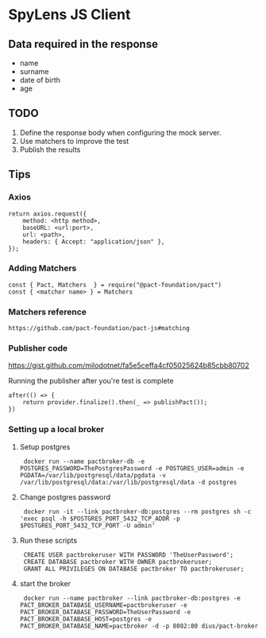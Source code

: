 # SpyLens JS Client

## Data required in the response

- name
- surname
- date of birth
- age

## TODO

1. Define the response body when configuring the mock server.
2. Use matchers to improve the test
3. Publish the results

## Tips

### Axios

    return axios.request({
        method: <http method>,
        baseURL: <url:port>,
        url: <path>,
        headers: { Accept: "application/json" },
    });


### Adding Matchers

    const { Pact, Matchers  } = require("@pact-foundation/pact")
    const { <matcher name> } = Matchers 

### Matchers reference

    https://github.com/pact-foundation/pact-js#matching


### Publisher code

https://gist.github.com/milodotnet/fa5e5ceffa4cf05025624b85cbb80702

Running the publisher after you're test is complete

    after(() => {
        return provider.finalize().then(_ => publishPact());
    })

### Setting up a local broker

1. Setup postgres

        docker run --name pactbroker-db -e POSTGRES_PASSWORD=ThePostgresPassword -e POSTGRES_USER=admin -e PGDATA=/var/lib/postgresql/data/pgdata -v /var/lib/postgresql/data:/var/lib/postgresql/data -d postgres

2. Change postgres password

        docker run -it --link pactbroker-db:postgres --rm postgres sh -c 'exec psql -h $POSTGRES_PORT_5432_TCP_ADDR -p $POSTGRES_PORT_5432_TCP_PORT -U admin'

3. Run these scripts

        CREATE USER pactbrokeruser WITH PASSWORD 'TheUserPassword';
        CREATE DATABASE pactbroker WITH OWNER pactbrokeruser;
        GRANT ALL PRIVILEGES ON DATABASE pactbroker TO pactbrokeruser;

4. start the broker

        docker run --name pactbroker --link pactbroker-db:postgres -e PACT_BROKER_DATABASE_USERNAME=pactbrokeruser -e PACT_BROKER_DATABASE_PASSWORD=TheUserPassword -e PACT_BROKER_DATABASE_HOST=postgres -e PACT_BROKER_DATABASE_NAME=pactbroker -d -p 8082:80 dius/pact-broker